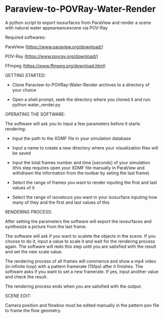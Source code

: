 # Paraview-to-POVRay-Water-Render
A python script to export isosurfaces from ParaView and render a scene with natural water appeareancescene via POV-Ray

Required softwares:

ParaView (https://www.paraview.org/download/)

POV-Ray (https://www.povray.org/download/)

FFmpeg (https://www.ffmpeg.org/download.html)

GETTING STARTED:

- Clone Paraview-to-POVRay-Water-Render archives to a directory of your choice

- Open a shell prompt, seek the directory where you cloned it and run: python water_render.py

OPERATING THE SOFTWARE:

The software will ask you to input a few parameters before it starts rendering:

- Input the path to the XDMF file in your simulation database

- Input a name to create a new directory where your visualization files will be saved

- Input the total frames number and time [seconds] of your simulation (this step requires open your XDMF file manually in ParaView and withdrawn the information from the toolbar by seting the last frame)

- Select the range of frames you want to render inputing the first and last values of it

- Select the range of isovalours you want in your isosurface inputing how many of they and the first and last values of this

RENDERING PROCESS:

After setting the parameters the software will export the isosurfaces and synthesize a picture from the last frame.

The software will ask if you want to scalete the objects in the scene. If you choose to do it, input a value to scale it and wait for the rendering process again. The software will redo this step until you are satisfied with the result and set the new scale value.

The rendering process of all frames will commence and show a mp4 video (in infinite loop) with a pattern framerate (15fps) after it finishes. The software asks if you want to set a new framerate. If yes, input another value and check the result. 

The rendering process ends when you are satisfied with the output.

SCENE EDIT:

Camera position and flowbox must be edited manually in the pattern pov file to frame the flow geometry.






